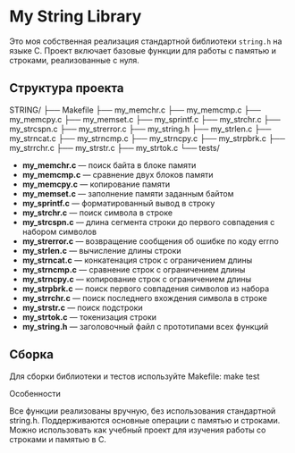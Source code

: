 # My String Library

Это моя собственная реализация стандартной библиотеки `string.h` на языке C. Проект включает базовые функции для работы с памятью и строками, реализованные с нуля.

## Структура проекта

STRING/
├── Makefile
├── my_memchr.c
├── my_memcmp.c
├── my_memcpy.c
├── my_memset.c
├── my_sprintf.c
├── my_strchr.c
├── my_strcspn.c
├── my_strerror.c
├── my_string.h
├── my_strlen.c
├── my_strncat.c
├── my_strncmp.c
├── my_strncpy.c
├── my_strpbrk.c
├── my_strrchr.c
├── my_strstr.c
├── my_strtok.c
└── tests/


- **my_memchr.c** — поиск байта в блоке памяти  
- **my_memcmp.c** — сравнение двух блоков памяти  
- **my_memcpy.c** — копирование памяти  
- **my_memset.c** — заполнение памяти заданным байтом  
- **my_sprintf.c** — форматированный вывод в строку  
- **my_strchr.c** — поиск символа в строке  
- **my_strcspn.c** — длина сегмента строки до первого совпадения с набором символов  
- **my_strerror.c** — возвращение сообщения об ошибке по коду errno  
- **my_strlen.c** — вычисление длины строки  
- **my_strncat.c** — конкатенация строк с ограничением длины  
- **my_strncmp.c** — сравнение строк с ограничением длины  
- **my_strncpy.c** — копирование строк с ограничением длины  
- **my_strpbrk.c** — поиск первого совпадения символов из набора  
- **my_strrchr.c** — поиск последнего вхождения символа в строке  
- **my_strstr.c** — поиск подстроки  
- **my_strtok.c** — токенизация строки  
- **my_string.h** — заголовочный файл с прототипами всех функций  

## Сборка

Для сборки библиотеки и тестов используйте Makefile:
make test

Особенности

Все функции реализованы вручную, без использования стандартной string.h.
Поддерживаются основные операции с памятью и строками.
Можно использовать как учебный проект для изучения работы со строками и памятью в C.
